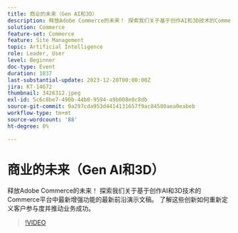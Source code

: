 ```yaml
---
title: 商业的未来（Gen AI和3D）
description: 释放Adobe Commerce的未来！ 探索我们关于基于创作AI和3D技术的Commerce平台中最新增强功能的最新前沿演示文稿。 了解这些创新如何重新定义客户参与度并推动业务成功。
solution: Commerce
feature-set: Commerce
feature: Site Management
topic: Artificial Intelligence
role: Leader, User
level: Beginner
doc-type: Event
duration: 1837
last-substantial-update: 2023-12-20T00:00:00Z
jira: KT-14672
thumbnail: 3426312.jpeg
exl-id: 5c6c8be7-490b-44b0-9594-a9b008e0c8db
source-git-commit: 9a297cda953d4414131657f9ac84580aea0eabeb
workflow-type: tm+mt
source-wordcount: '88'
ht-degree: 0%

---
```


# 商业的未来（Gen AI和3D）

释放Adobe Commerce的未来！ 探索我们关于基于创作AI和3D技术的Commerce平台中最新增强功能的最新前沿演示文稿。 了解这些创新如何重新定义客户参与度并推动业务成功。

>[!VIDEO](https://video.tv.adobe.com/v/3426312/?learn=on)
